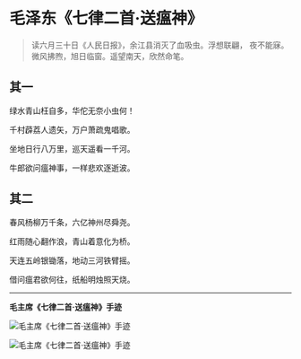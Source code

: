 # 毛泽东《七律二首·送瘟神》


>读六月三十日《人民日报》，余江县消灭了血吸虫。浮想联翩， 夜不能寐。微风拂煦，旭日临窗。遥望南天，欣然命笔。

## 其一

绿水青山枉自多，华佗无奈小虫何！

千村薜荔人遗矢，万户萧疏鬼唱歌。

坐地日行八万里，巡天遥看一千河。

牛郎欲问瘟神事，一样悲欢逐逝波。

## 其二

春风杨柳万千条，六亿神州尽舜尧。

红雨随心翻作浪，青山着意化为桥。

天连五岭银锄落，地动三河铁臂摇。

借问瘟君欲何往，纸船明烛照天烧。

---



**毛主席《七律二首·送瘟神》手迹**

![毛主席《七律二首·送瘟神》手迹](http://www.mzdlib.com/upload/news/200911/20091106161828928255.JPG)

![毛主席《七律二首·送瘟神》手迹](http://www.mzdlib.com/upload/news/200911/20091106161846791040.JPG)


